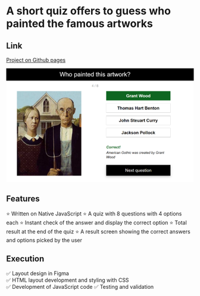 # A short quiz offers to guess who painted the famous artworks

## Link
[Project on Github pages](https://tatianamoseeva.github.io/Artquiz/)

![screenshot](img/screenshot.png "Question")

## Features 

:star: Written on Native JavaScript
:star: A quiz with 8 questions with 4 options each
:star: Instant check of the answer and display the correct option
:star: Total result at the end of the quiz
:star: A result screen showing the correct answers and options picked by the user

## Execution

:white_check_mark: Layout design in Figma  
:white_check_mark: HTML layout development and styling with CSS  
:white_check_mark: Development of JavaScript code
:white_check_mark: Testing and validation  
